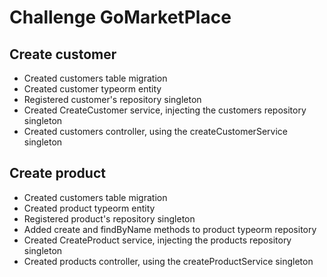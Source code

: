# Challenge GoMarketPlace

## Create customer

- Created customers table migration
- Created customer typeorm entity
- Registered customer's repository singleton
- Created CreateCustomer service, injecting the customers repository singleton
- Created customers controller, using the createCustomerService singleton

## Create product

- Created customers table migration
- Created product typeorm entity
- Registered product's repository singleton
- Added create and findByName methods to product typeorm repository
- Created CreateProduct service, injecting the products repository singleton
- Created products controller, using the createProductService singleton
